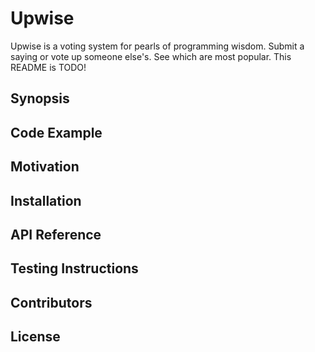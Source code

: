 # Upwise
Upwise is a voting system for pearls of programming wisdom.  Submit a saying or vote up someone else's.  See which are most popular.
This README is TODO!

## Synopsis

## Code Example

## Motivation

## Installation

## API Reference

## Testing Instructions

## Contributors

## License
